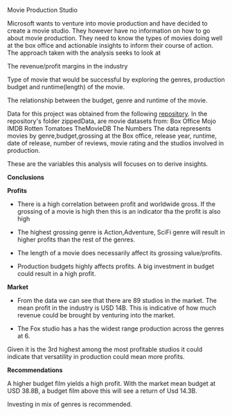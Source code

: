 Movie Production Studio

Microsoft wants to venture into movie production and have decided to create a movie studio. They however have no information on how to go about movie production. 
They need to know the types of movies doing well at the box office and actionable insights to inform their course of action.
The approach taken with the analysis seeks to look at

The revenue/profit margins in the industry

Type of movie that would be successful by exploring the genres, production budget and runtime(length) of the movie.

The relationship between the budget, genre and runtime of the movie.

Data for this project was obtained from the following [repository](https://github.com/JoanwaMaina/dsc-phase-1-project). In the repository's folder zippedData, are movie datasets from:
Box Office Mojo
IMDB
Rotten Tomatoes
TheMovieDB
The Numbers
The data represents movies by genre,budget,grossing at the Box office, release year, runtime, date of release, number of reviews, movie rating and the studios involved in production.

These are the variables this analysis will focuses on to derive insights.

**Conclusions**

**Profits**

*  There is a high correlation between profit and worldwide gross. If the grossing of a movie is high then this is an indicator tha the profit is also high

* The highest grossing genre is Action,Adventure, SciFi genre will result in higher profits than the rest of the genres.

*   The length of a movie does necessarily affect its grossing value/profits.
*   Production budgets highly affects profits. A big investment in budget could result in a high profit.

**Market**


*  From the data we can see that there are 89 studios in the market.
The mean profit in the industry is USD 14B. This is indicative of how much revenue could be brought by venturing into the market.

*   The Fox studio has a has the widest range production across the genres at 6.

Given it is the 3rd highest among the most profitable studios it could indicate that versatility in production could mean more profits.

**Recommendations**

A higher budget film yields a high profit. With the market mean budget at USD 38.8B, a budget film above this will see a return of Usd 14.3B.

Investing in mix of genres is recommended.

